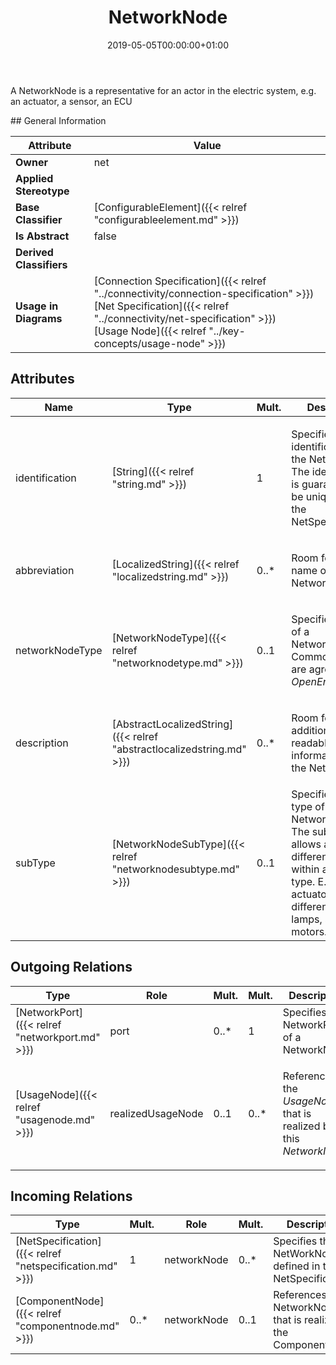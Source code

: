 ﻿---
title: NetworkNode
toc: false
type: specs
date: "2019-05-05T00:00:00+01:00"
draft: false
menu_name: vec120

# Prev/next pager order (if `docs_section_pager` enabled in `params.toml`)
weight: 
---
<html>   <head>     </head>   <body>     <p> A NetworkNode is a representative for an actor in the electric system, e.g. an actuator, a sensor, an ECU      </p>    </body> </html> 
## General Information

| Attribute               | Value |
|-------------------------|-------|
| **Owner**               | net |
| **Applied Stereotype**  |   |
| **Base Classifier**     | [ConfigurableElement]({{< relref "configurableelement.md" >}})<br/>  |
| **Is Abstract**         | false |
| **Derived Classifiers** |   |
| **Usage in Diagrams**   | [Connection Specification]({{< relref "../connectivity/connection-specification" >}})<br/> [Net Specification]({{< relref "../connectivity/net-specification" >}})<br/> [Usage Node]({{< relref "../key-concepts/usage-node" >}})<br/>  |

## Attributes
|  Name  |  Type  |  Mult.  |  Description  |  Owning Classifier  |
|--------|--------|---------|---------------|--------------|
|identification | [String]({{< relref "string.md" >}}) | 1 | <html>   <head>     </head>   <body>     <p> Specifies a unique identification of the NetworkNode. The identification is guaranteed to be unique within the NetSpecification.      </p>    </body> </html>  | [NetworkNode]({{< relref "networknode.md" >}}) |
|abbreviation | [LocalizedString]({{< relref "localizedstring.md" >}}) | 0..* | <html>   <head>     </head>   <body>     <p> Room for a short name of the NetworkNode.      </p>    </body> </html>  | [NetworkNode]({{< relref "networknode.md" >}}) |
|networkNodeType | [NetworkNodeType]({{< relref "networknodetype.md" >}}) | 0..1 | <html>   <head>     </head>   <body>     <p> Specifies the type of a NetworkNode. Common values are agreed as an <i>OpenEnumeration</i>.      </p>    </body> </html>  | [NetworkNode]({{< relref "networknode.md" >}}) |
|description | [AbstractLocalizedString]({{< relref "abstractlocalizedstring.md" >}}) | 0..* | <html><body><p>Room for additional, human readable information about the NetworkNode. </p></body></html> | [NetworkNode]({{< relref "networknode.md" >}}) |
|subType | [NetworkNodeSubType]({{< relref "networknodesubtype.md" >}}) | 0..1 | <html>   <head>     </head>   <body> Specifies the sub type of a NetworkNode. The sub type allows a differentiation within a specific type. E.g. an actuator can be differentiated into lamps, speakers, motors.</body> </html> | [NetworkNode]({{< relref "networknode.md" >}}) |

## Outgoing Relations
|    Type  |   Role   |   Mult.   |   Mult.   |   Description   |
|----------|----------|-----------|-----------|-----------------|
| [NetworkPort]({{< relref "networkport.md" >}}) | port | 0..* | 1 | Specifies the NetworkPorts of a NetworkNode.   |
| [UsageNode]({{< relref "usagenode.md" >}}) | realizedUsageNode | 0..1 | 0..* | <html>   <head>     </head>   <body>     <p> References the <i>UsageNode</i> that is realized by this <i>NetworkNode</i>.      </p>    </body> </html>  |
##  Incoming Relations
|    Type  |   Mult.  |   Role    |   Mult.   |   Description  |
|----------|----------|-----------|-----------|----------------|
| [NetSpecification]({{< relref "netspecification.md" >}}) | 1 | networkNode | 0..* | Specifies the NetWorkNodes defined in the NetSpecification.  |
| [ComponentNode]({{< relref "componentnode.md" >}}) | 0..* | networkNode | 0..1 | References the NetworkNode that is realized by the ComponentNode.  |
